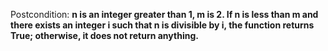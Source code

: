 Postcondition: **n is an integer greater than 1, m is 2. If n is less than m and there exists an integer i such that n is divisible by i, the function returns True; otherwise, it does not return anything.**